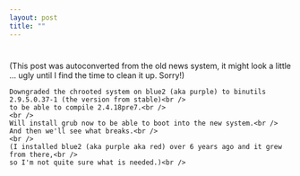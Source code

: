 ```yaml
---
layout: post
title: ""
---
```

<h1></h1>
(This post was autoconverted from the old news system,
it might look a little ... ugly until I find the time
to clean it up.
Sorry!)

    Downgraded the chrooted system on blue2 (aka purple) to binutils 2.9.5.0.37-1 (the version from stable)<br />
    to be able to compile 2.4.18pre7.<br />
    <br />
    Will install grub now to be able to boot into the new system.<br />
    And then we'll see what breaks.<br />
    <br />
    (I installed blue2 (aka purple aka red) over 6 years ago and it grew from there,<br />
    so I'm not quite sure what is needed.)<br />

